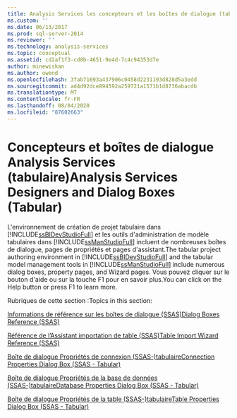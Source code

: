 ```yaml
---
title: Analysis Services les concepteurs et les boîtes de dialogue (tabulaire) | Microsoft Docs
ms.custom: ''
ms.date: 06/13/2017
ms.prod: sql-server-2014
ms.reviewer: ''
ms.technology: analysis-services
ms.topic: conceptual
ms.assetid: cd2af1f3-cd8b-4651-9e4d-7c4c94353d7e
author: minewiskan
ms.author: owend
ms.openlocfilehash: 3fab71693a437906c0458d2231193d828d5a3edd
ms.sourcegitcommit: ad4d92dce894592a259721a1571b1d8736abacdb
ms.translationtype: MT
ms.contentlocale: fr-FR
ms.lasthandoff: 08/04/2020
ms.locfileid: "87602663"
---
```

# <a name="analysis-services-designers-and-dialog-boxes-tabular"></a><span data-ttu-id="7dcb6-102">Concepteurs et boîtes de dialogue Analysis Services (tabulaire)</span><span class="sxs-lookup"><span data-stu-id="7dcb6-102">Analysis Services Designers and Dialog Boxes (Tabular)</span></span>
  <span data-ttu-id="7dcb6-103">L'environnement de création de projet tabulaire dans [!INCLUDE[ssBIDevStudioFull](../includes/ssbidevstudiofull-md.md)] et les outils d'administration de modèle tabulaires dans [!INCLUDE[ssManStudioFull](../includes/ssmanstudiofull-md.md)] incluent de nombreuses boîtes de dialogue, pages de propriétés et pages d'assistant.</span><span class="sxs-lookup"><span data-stu-id="7dcb6-103">The tabular project authoring environment in [!INCLUDE[ssBIDevStudioFull](../includes/ssbidevstudiofull-md.md)] and the tabular model management tools in [!INCLUDE[ssManStudioFull](../includes/ssmanstudiofull-md.md)] include numerous dialog boxes, property pages, and Wizard pages.</span></span> <span data-ttu-id="7dcb6-104">Vous pouvez cliquer sur le bouton d'aide ou sur la touche F1 pour en savoir plus.</span><span class="sxs-lookup"><span data-stu-id="7dcb6-104">You can click on the Help button or press F1 to learn more.</span></span>  
  
 <span data-ttu-id="7dcb6-105">Rubriques de cette section :</span><span class="sxs-lookup"><span data-stu-id="7dcb6-105">Topics in this section:</span></span>  
  
 [<span data-ttu-id="7dcb6-106">Informations de référence sur les boîtes de dialogue &#40;SSAS&#41;</span><span class="sxs-lookup"><span data-stu-id="7dcb6-106">Dialog Boxes Reference &#40;SSAS&#41;</span></span>](dialog-boxes-reference-ssas.md)  
  
 [<span data-ttu-id="7dcb6-107">Référence de l’Assistant importation de table &#40;SSAS&#41;</span><span class="sxs-lookup"><span data-stu-id="7dcb6-107">Table Import Wizard Reference &#40;SSAS&#41;</span></span>](table-import-wizard-reference-ssas.md)  
  
 [<span data-ttu-id="7dcb6-108">Boîte de dialogue Propriétés de connexion &#40;SSAS-&#41;tabulaire</span><span class="sxs-lookup"><span data-stu-id="7dcb6-108">Connection Properties Dialog Box &#40;SSAS - Tabular&#41;</span></span>](connection-properties-dialog-box-ssas-tabular.md)  
  
 [<span data-ttu-id="7dcb6-109">Boîte de dialogue Propriétés de la base de données &#40;SSAS-&#41;tabulaire</span><span class="sxs-lookup"><span data-stu-id="7dcb6-109">Database Properties Dialog Box &#40;SSAS - Tabular&#41;</span></span>](database-properties-dialog-box-ssas-tabular.md)  
  
 [<span data-ttu-id="7dcb6-110">Boîte de dialogue Propriétés de la table &#40;SSAS-&#41;tabulaire</span><span class="sxs-lookup"><span data-stu-id="7dcb6-110">Table Properties Dialog Box &#40;SSAS - Tabular&#41;</span></span>](table-properties-dialog-box-ssas-tabular.md)  
  
  
